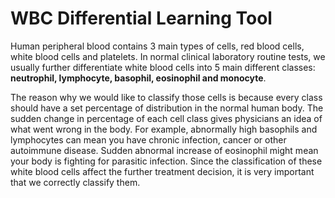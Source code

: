 # WBC Differential Learning Tool
Human peripheral blood contains 3 main types of cells, red blood cells, white blood cells and platelets. In normal clinical laboratory routine tests, we usually further differentiate white blood cells into 5 main different classes: **neutrophil, lymphocyte, basophil, eosinophil and monocyte**. 

The reason why we would like to classify those cells is because every class should have a set percentage of distribution in the normal human body. The sudden change in percentage of each cell class gives physicians an idea of what went wrong in the body. For example, abnormally high basophils and lymphocytes can mean you have chronic infection, cancer or other autoimmune disease. Sudden abnormal increase of eosinophil might mean your body is fighting for parasitic infection. Since the classification of these white blood cells affect the further treatment decision, it is very important that we correctly classify them.

